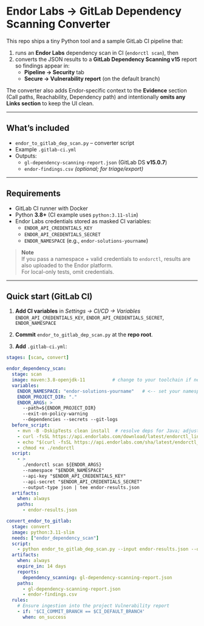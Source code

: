 # Endor Labs → GitLab Dependency Scanning Converter

This repo ships a tiny Python tool and a sample GitLab CI pipeline that:

1) runs an **Endor Labs** dependency scan in CI (`endorctl scan`), then  
2) converts the JSON results to a **GitLab Dependency Scanning v15** report so findings appear in:
   - **Pipeline → Security** tab
   - **Secure → Vulnerability report** (on the default branch)

The converter also adds Endor-specific context to the **Evidence** section (Call paths, Reachability, Dependency path) and intentionally **omits any Links section** to keep the UI clean.

---

## What’s included

- `endor_to_gitlab_dep_scan.py` – converter script
- Example `.gitlab-ci.yml`
- Outputs:
  - `gl-dependency-scanning-report.json` (GitLab DS **v15.0.7**)
  - `endor-findings.csv` *(optional; for triage/export)*

---

## Requirements

- GitLab CI runner with Docker
- Python **3.8+** (CI example uses `python:3.11-slim`)
- Endor Labs credentials stored as masked CI variables:
  - `ENDOR_API_CREDENTIALS_KEY`
  - `ENDOR_API_CREDENTIALS_SECRET`
  - `ENDOR_NAMESPACE` (e.g., `endor-solutions-yourname`)

> **Note**  
> If you pass a namespace + valid credentials to `endorctl`, results are also uploaded to the Endor platform.  
> For local-only tests, omit credentials.

---

## Quick start (GitLab CI)

1. **Add CI variables** in *Settings → CI/CD → Variables*  
   `ENDOR_API_CREDENTIALS_KEY`, `ENDOR_API_CREDENTIALS_SECRET`, `ENDOR_NAMESPACE`

2. **Commit** `endor_to_gitlab_dep_scan.py` at the **repo root**.

3. **Add** `.gitlab-ci.yml`:

```yaml
stages: [scan, convert]

endor_dependency_scan:
  stage: scan
  image: maven:3.8-openjdk-11          # change to your toolchain if needed
  variables:
    ENDOR_NAMESPACE: "endor-solutions-yourname"   # <-- set your namespace
    ENDOR_PROJECT_DIR: "."
    ENDOR_ARGS: >
      --path=${ENDOR_PROJECT_DIR}
      --exit-on-policy-warning
      --dependencies --secrets --git-logs
  before_script:
    - mvn -B -DskipTests clean install  # resolve deps for Java; adjust/remove for your stack
    - curl -fsSL https://api.endorlabs.com/download/latest/endorctl_linux_amd64 -o endorctl
    - echo "$(curl -fsSL https://api.endorlabs.com/sha/latest/endorctl_linux_amd64)  endorctl" | sha256sum -c -
    - chmod +x ./endorctl
  script:
    - >
      ./endorctl scan ${ENDOR_ARGS}
      --namespace "$ENDOR_NAMESPACE"
      --api-key "$ENDOR_API_CREDENTIALS_KEY"
      --api-secret "$ENDOR_API_CREDENTIALS_SECRET"
      --output-type json | tee endor-results.json
  artifacts:
    when: always
    paths:
      - endor-results.json

convert_endor_to_gitlab:
  stage: convert
  image: python:3.11-slim
  needs: ["endor_dependency_scan"]
  script:
    - python endor_to_gitlab_dep_scan.py --input endor-results.json --output gl-dependency-scanning-report.json --csv endor-findings.csv
  artifacts:
    when: always
    expire_in: 14 days
    reports:
      dependency_scanning: gl-dependency-scanning-report.json
    paths:
      - gl-dependency-scanning-report.json
      - endor-findings.csv
  rules:
    # Ensure ingestion into the project Vulnerability report
    - if: '$CI_COMMIT_BRANCH == $CI_DEFAULT_BRANCH'
      when: on_success
